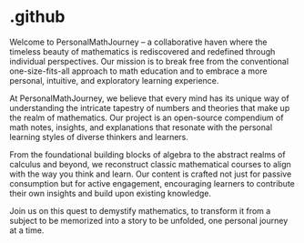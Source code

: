 # .github
Welcome to PersonalMathJourney – a collaborative haven where the timeless beauty of mathematics is rediscovered and redefined through individual perspectives. Our mission is to break free from the conventional one-size-fits-all approach to math education and to embrace a more personal, intuitive, and exploratory learning experience.

At PersonalMathJourney, we believe that every mind has its unique way of understanding the intricate tapestry of numbers and theories that make up the realm of mathematics. Our project is an open-source compendium of math notes, insights, and explanations that resonate with the personal learning styles of diverse thinkers and learners.

From the foundational building blocks of algebra to the abstract realms of calculus and beyond, we reconstruct classic mathematical courses to align with the way you think and learn. Our content is crafted not just for passive consumption but for active engagement, encouraging learners to contribute their own insights and build upon existing knowledge.

Join us on this quest to demystify mathematics, to transform it from a subject to be memorized into a story to be unfolded, one personal journey at a time.
